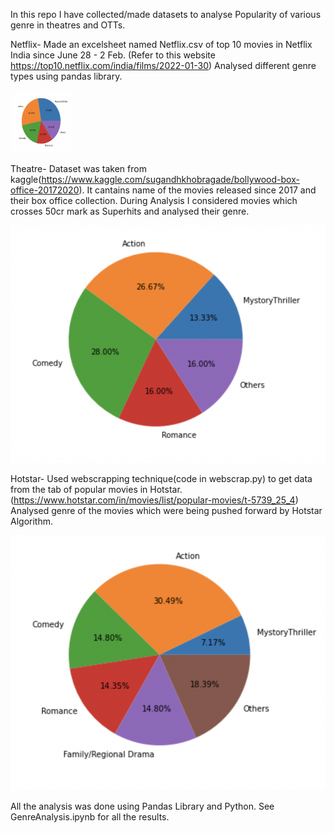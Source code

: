In this repo I have collected/made datasets to analyse Popularity of various genre in theatres and OTTs.

Netflix- Made an excelsheet named Netflix.csv of top 10 movies in Netflix India since June 28 - 2 Feb. (Refer to this website https://top10.netflix.com/india/films/2022-01-30)
Analysed different genre types using pandas library.

<img src="https://github.com/harshit-iitd/Case_Study/blob/master/Netflix.png" width="100" height="100" />

Theatre- Dataset was taken from kaggle(https://www.kaggle.com/sugandhkhobragade/bollywood-box-office-20172020). It cantains name of the movies released since 2017 and their box office collection.
During Analysis I considered movies which crosses 50cr mark as Superhits and analysed their genre. 

![alt text](https://github.com/harshit-iitd/Case_Study/blob/master/Theatre.png)

Hotstar- Used webscrapping technique(code in webscrap.py) to get data from the tab of popular movies in Hotstar.(https://www.hotstar.com/in/movies/list/popular-movies/t-5739_25_4)
Analysed genre of the movies which were being pushed forward by Hotstar Algorithm.

![alt text](https://github.com/harshit-iitd/Case_Study/blob/master/Hotstar.png)

All the analysis was done using Pandas Library and Python.
See GenreAnalysis.ipynb for all the results.
